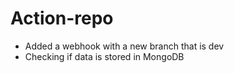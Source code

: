 # Action-repo
- Added a webhook with a new branch that is dev
- Checking if data is stored in MongoDB
